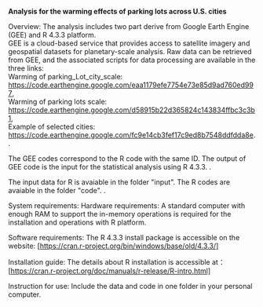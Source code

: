 **Analysis for the warming effects of parking lots across U.S. cities**

Overview:
The analysis includes two part derive from Google Earth Engine (GEE) and R 4.3.3 platform.   
GEE is a cloud-based service that provides access to satellite imagery and geospatial datasets for planetary-scale analysis. Raw data can be retrieved from GEE, and the associated scripts for data processing are available in the three links: <br />
Warming of parking_Lot_city_scale: https://code.earthengine.google.com/eaa1179efe7754e73e85d9ad760ed997,   
Warming of parking lots scale: https://code.earthengine.google.com/d58915b22d365824c143834ffbc3c3b1,   
Example of selected cities: https://code.earthengine.google.com/fc9e14cb3fef17c9ed8b7548ddfdda8e. 
\. 

The GEE codes correspond to the R code with the same ID. The output of GEE code is the input for the statistical analysis using R 4.3.3.
\. 

The input data for R is avaiable in the folder "input". The R codes are avaiable in the folder "code".
\. 

System requirements:
Hardware requirements:
A standard computer with enough RAM to support the in-memory operations is required for the installation and operations with R platform.

Software requirements:
The R 4.3.3 install package is accessible on the website: [https://cran.r-project.org/bin/windows/base/old/4.3.3/]

Installation guide:
The details about R installation is accessible at：[https://cran.r-project.org/doc/manuals/r-release/R-intro.html]

Instruction for use:
Include the data and code in one folder in your personal computer.
